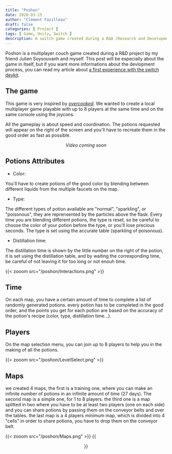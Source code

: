 ```yaml
---
title: "Poshon"
date: 2020-03-15
author: "Clément Fazilleau"
draft: false
categories: [ Project ]
tags: [ Game, Unity, Switch ]
description: A switch game created during a R&D (Research and Development) project.
---
```


Poshon is a multiplayer couch game created during a R&D project by my friend Julien Soysouvanh and myself.
This post will be especially about the game in itself, but if you want more informations about the devlopment process, you can read my article about [a first experience with the switch devkit](/posts/a-first-experience-with-the-switch-devkit).

## The game

This game is very inspired by [*overcooked*](http://www.ghosttowngames.com/overcooked/). We wanted to create a local multiplayer game playable with up to 8 players at the same time and on the same console using the joycons.

All the gameplay is about speed and coordination. The potions requested will appear on the right of the screen and you'll have to recreate them in the good order as fast as possible.

<div style="text-align:center;"><i>Video coming soon</i></div>

## Potions Attributes

- Color:

You'll have to create potions of the good color by blending between different liquids from the multiple faucets on the map.

- Type:

The different types of potion available are "normal", "sparkling", or "poisonous", they are reprensented by the particles above the flask. Every time you are blending different potions, the type is reset, so be careful to choose the color of your potion before the type, or you'll lose precious seconds. The type is set using the accurate table (sparkling of poisonous).

- Distillation time:

The distillation time is shown by the little number on the right of the potion, it is set using the distillation table, and by waiting the corresponding time, be careful of not leaving it for too long or not enouh time.

{{< zooom src="/poshon/Interactions.png" >}}

## Time

On each map, you have a certain amount of time to complete a list of randomly generated potions. every potion has to be completed in the good order, and the points you get for each potion are based on the accuracy of the potion's recipe (color, type, distillation time...).

## Players

On the map selection menu, you can join up to 8 players to help you in the making of all the potions.

{{< zooom src="/poshon/LevelSelect.png" >}}

## Maps

we created 4 maps, the first is a training one, where you can make an infinite number of potions in an infinite amount of time (27 days). The second map is a simple one, for 1 to 8 players. the third one is a map splitted in two where you have to be at least two players (one on each side) and you can share potions by passing them on the conveyor belts and over the tables. the last map is a 4 players minimum map, which is divided into 4 "cells" in order to share potions, you have to drop them on the conveyor belt.

{{< zooom src="/poshon/Maps.png" >}}
{{<center text="A project by Julien SOYSOUVANH and Clément FAZILLEAU">}}
